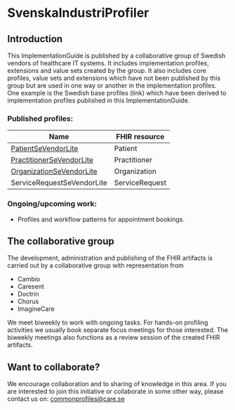 # SvenskaIndustriProfiler

## Introduction
This ImplementationGuide is published by a collaborative group of Swedish vendors of healthcare IT systems. It includes implementation profiles, extensions and value sets created by the group.
It also includes core profiles, value sets and extensions which have not been published by this group but are used in one way or another in the implementation profiles. One example is the Swedish base profiles (link) which have been derived to implementation profiles published in this ImplementationGuide.

### Published profiles:

|Name|FHIR resource|
|----|----|
|[PatientSeVendorLite](http://build.fhir.org/ig/SvenskaIndustriProfiler/fhir/branches/master/StructureDefinition-SEBasePatient.html)|Patient|
|[PractitionerSeVendorLite](http://build.fhir.org/ig/SvenskaIndustriProfiler/fhir/branches/master/StructureDefinition-SEBasePractitioner.html)|Practitioner|
|[OrganizationSeVendorLite](http://build.fhir.org/ig/SvenskaIndustriProfiler/fhir/branches/master/StructureDefinition-SEBaseOrganization.html)|Organization|
|ServiceRequestSeVendorLite|ServiceRequest|

### Ongoing/upcoming work:
* Profiles and workflow patterns for appointment bookings.


## The collaborative group
The development, administration and publishing of the FHIR artifacts is carried out by a collaborative group with representation from
* Cambio
* Caresent
* Doctrin
* Chorus
* ImagineCare

We meet biweekly to work with ongoing tasks. For hands-on profiling activities we usually book separate focus meetings for those interested. The biweekly meetings also functions as a review session of the created FHIR artifacts.


## Want to collaborate?
We encourage collaboration and to sharing of knowledge in this area. If you are interested to join this initiative or collaborate in some other way,  please contact us on: commonprofiles@care.se
